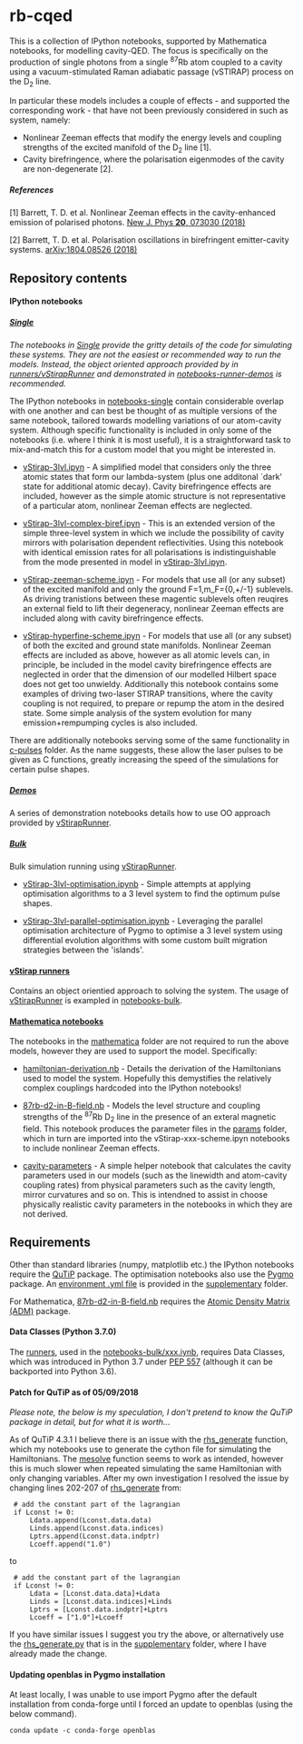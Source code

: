 # rb-cqed

This is a collection of IPython notebooks, supported by Mathematica notebooks, for modelling cavity-QED.  The focus is specifically on the production of single photons from a single <sup>87</sup>Rb atom coupled to a cavity using a vacuum-stimulated Raman adiabatic passage (vSTIRAP) process on the D<sub>2</sub> line.

In particular these models includes a couple of effects - and supported the corresponding work - that have not been previously considered in such as system, namely:
- Nonlinear Zeeman effects that modify the energy levels and coupling strengths of the excited manifold of the D<sub>2</sub> line [1].
- Cavity birefringence, where the polarisation eigenmodes of the cavity are non-degenerate [2].

##### References

[1] Barrett, T. D. et al. Nonlinear Zeeman effects in the cavity-enhanced emission of polarised photons. [New J. Phys **20**, 073030 (2018)](http://iopscience.iop.org/article/10.1088/1367-2630/aad14e)

[2] Barrett, T. D. et al. Polarisation oscillations in birefringent emitter-cavity systems. [arXiv:1804.08526 (2018)](https://arxiv.org/abs/1807.07633)

## Repository contents

#### IPython notebooks

##### [Single](notebooks-single/)

_The notebooks in [Single](notebooks-single/) provide the gritty details of the code for simulating these systems.  They are not the easiest or recommended way to run the models.  Instead, the object oriented approach provided by in [runners/vStirapRunner](runners/vStirapRunner) and demonstrated in [notebooks-runner-demos](notebooks-runner-demos/) is recommended._

The IPython notebooks in [notebooks-single](notebooks-single/) contain considerable overlap with one another and can best be thought of as multiple versions of the same notebook, tailored towards modelling variations of our atom-cavity system.  Although specific functionality is included in only some of the notebooks (i.e. where I think it is most useful), it is a straightforward task to mix-and-match this for a custom model that you might be interested in.

- [vStirap-3lvl.ipyn](notebooks-single/py-pulses/vStirap-3lvl.ipynb) - A simplified model that considers only the three atomic states that form our lambda-system (plus one additonal `dark' state for additional atomic decay).  Cavity birefringence effects are included, however as the simple atomic structure is not representative of a particular atom, nonlinear Zeeman effects are neglected.

- [vStirap-3lvl-complex-biref.ipyn](notebooks-single/py-pulses/vStirap-3lvl--complex-biref.ipynb) - This is an extended version of the simple three-level system in which we include the possibility of cavity mirrors with polarisation dependent reflectivities.  Using this notebook with identical emission rates for all polarisations is indistinguishable from the mode presented in  model in [vStirap-3lvl.ipyn](notebooks-single/vStirap-3lvl.ipynb).

- [vStirap-zeeman-scheme.ipyn](notebooks-single/py-pulses/vStirap-zeeman-scheme.ipynb) - For models that use all (or any subset) of the excited manifold and only the ground F=1,m_F={0,+/-1} sublevels.  As driving tranistions between these magentic sublevels often reuqires an external field to lift their degeneracy, nonlinear Zeeman effects are included along with cavity birefringence effects.

- [vStirap-hyperfine-scheme.ipyn](notebooks-single/py-pulses/vStirap-hyperfine-scheme.ipynb) - For models that use all (or any subset) of both the excited and ground state manifolds.  Nonlinear Zeeman effects are included as above, however as all atomic levels can, in principle, be included in the model cavity birefringence effects are neglected in order that the dimension of our modelled Hilbert space does not get too unwieldy.  Additionally this notebook contains some examples of driving two-laser STIRAP transitions, where the cavity coupling is not required, to prepare or repump the atom in the desired state.  Some simple analysis of the system evolution for many emission+rempumping cycles is also included.

There are additionally notebooks serving some of the same functionality in [c-pulses](notebooks-single/c-pulses) folder.  As the name suggests, these allow the laser pulses to be given as C functions, greatly increasing the speed of the simulations for certain pulse shapes.

##### [Demos](notebooks-runner-demos/)

A series of demonstration notebooks details how to use OO approach provided by [vStirapRunner](runners/vStirapRunner.py).

##### [Bulk](notebooks-bulk/) 

Bulk simulation running using [vStirapRunner](runners/vStirapRunner.py).

- [vStirap-3lvl-optimisation.ipynb](notebooks-bulk/vStirap-3lvl-optimisation.ipynb) - Simple attempts at applying optimisation algorithms to a 3 level system to find the optimum pulse shapes.

- [vStirap-3lvl-parallel-optimisation.ipynb](notebooks-bulk/vStirap-3lvl-parallel-optimisation.ipynb) - Leveraging the parallel optimisation architecture of Pygmo to optimise a 3 level system using differential evolution algorithms with some custom built migration strategies between the 'islands'.

#### [vStirap runners](runners/)

Contains an object orientied approach to solving the system.  The usage of [vStirapRunner](runners/vStirapRunner.py) is exampled in [notebooks-bulk](notebooks-bulk).
#### [Mathematica notebooks](mathematica)

The notebooks in the [mathematica](mathematica) folder are not required to run the above models, however they are used to support the model.  Specifically:

- [hamiltonian-derivation.nb](mathematica/hamiltonian-derivation.nb) - Details the derivation of the Hamiltonians used to model the system.  Hopefully this demystifies the relatively complex couplings hardcoded into the IPython notebooks!

- [87rb-d2-in-B-field.nb](mathematica/87rb-d2-in-B-field.nb) - Models the level structure and coupling strengths of the <sup>87</sup>Rb D<sub>2</sub> line in the presence of an exteral magnetic field.  This notebook produces the parameter files in the [params](params) folder, which in turn are imported into the vStirap-xxx-scheme.ipyn notebooks to include nonlinear Zeeman effects.

- [cavity-parameters](mathematica/cavity-parameters.nb) - A simple helper notebook that calculates the cavity parameters used in our models (such as the linewidth and atom-cavity coupling rates) from physical parameters such as the cavity length, mirror curvatures and so on.  This is intendned to assist in choose physically realistic cavity parameters in the notebooks in which they are not derived.  

## Requirements

Other than standard libraries (numpy, matplotlib etc.) the IPython notebooks require the [QuTiP](http://qutip.org/) package.  The optimisation notebooks also use the [Pygmo](https://esa.github.io/pagmo2/index.html) package.  An [environment .yml file](supplementary/environment.yml) is provided in the [supplementary](supplementary/) folder.

For Mathematica, [87rb-d2-in-B-field.nb](mathematica/87rb-d2-in-B-field.nb) requires the [Atomic Density Matrix (ADM)](http://rochesterscientific.com/ADM/) package.

#### Data Classes (Python 3.7.0)

The [runners](runners), used in the [notebooks-bulk/xxx.iynb](notebooks-bulk), requires Data Classes, which was introduced in Python 3.7 under [PEP 557](https://www.python.org/dev/peps/pep-0557/) (although it can be backported into Python 3.6).

#### Patch for QuTiP as of 05/09/2018

_Please note, the below is my speculation, I don't pretend to know the QuTiP package in detail, but for what it is worth..._

As of QuTiP 4.3.1 I believe there is an issue with the [rhs_generate](https://github.com/qutip/qutip/blob/master/qutip/rhs_generate.py) function, which my notebooks use to generate the cython file for simulating the Hamiltonians.  The [mesolve](https://github.com/qutip/qutip/blob/master/qutip/mesolve.py) function seems to work as intended, however this is much slower when repeated simulating the same Hamiltonian with only changing variables.  After my own investigation I resolved the issue by changing lines 202-207  of [rhs_generate](https://github.com/qutip/qutip/blob/master/qutip/rhs_generate.py) from:
  ```  
   # add the constant part of the lagrangian
   if Lconst != 0:
       Ldata.append(Lconst.data.data)
       Linds.append(Lconst.data.indices)
       Lptrs.append(Lconst.data.indptr)
       Lcoeff.append("1.0")
   ```
   to
  ```  
   # add the constant part of the lagrangian
   if Lconst != 0:
       Ldata = [Lconst.data.data]+Ldata
       Linds = [Lconst.data.indices]+Linds
       Lptrs = [Lconst.data.indptr]+Lptrs
       Lcoeff = ["1.0"]+Lcoeff
   ```
If you have similar issues I suggest you try the above, or alternatively use the [rhs_generate.py](supplementary/rhs_generate.py) that is in the [supplementary](supplementary) folder, where I have already made the change.

#### Updating openblas in Pygmo installation

At least locally, I was unable to use import Pygmo after the default installation from conda-forge until I forced an update to openblas (using the below command).
```
conda update -c conda-forge openblas
```